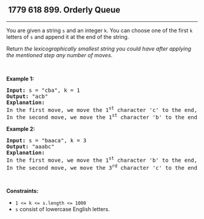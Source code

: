 <h2> 1779 618
899. Orderly Queue</h2><hr><div><p>You are given a string <code>s</code> and an integer <code>k</code>. You can choose one of the first <code>k</code> letters of <code>s</code> and append it at the end of the string.</p>

<p>Return <em>the lexicographically smallest string you could have after applying the mentioned step any number of moves</em>.</p>

<p>&nbsp;</p>
<p><strong class="example">Example 1:</strong></p>

<pre><strong>Input:</strong> s = "cba", k = 1
<strong>Output:</strong> "acb"
<strong>Explanation:</strong> 
In the first move, we move the 1<sup>st</sup> character 'c' to the end, obtaining the string "bac".
In the second move, we move the 1<sup>st</sup> character 'b' to the end, obtaining the final result "acb".
</pre>

<p><strong class="example">Example 2:</strong></p>

<pre><strong>Input:</strong> s = "baaca", k = 3
<strong>Output:</strong> "aaabc"
<strong>Explanation:</strong> 
In the first move, we move the 1<sup>st</sup> character 'b' to the end, obtaining the string "aacab".
In the second move, we move the 3<sup>rd</sup> character 'c' to the end, obtaining the final result "aaabc".
</pre>

<p>&nbsp;</p>
<p><strong>Constraints:</strong></p>

<ul>
	<li><code>1 &lt;= k &lt;= s.length &lt;= 1000</code></li>
	<li><code>s</code> consist of lowercase English letters.</li>
</ul>
</div>